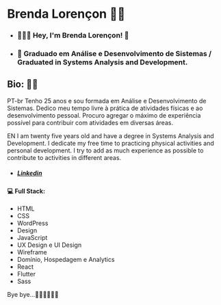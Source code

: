 # Brenda Lorençon 👩‍💻

- ### 👩🏻‍🦰 Hey, I'm Brenda Lorençon! 👋
- ### 🏫 Graduado em Análise e Desenvolvimento de Sistemas / Graduated in Systems Analysis and Development.

## Bio: ✍🏼

PT-br
Tenho 25 anos e sou formada em Análise e Desenvolvimento de Sistemas.
Dedico meu tempo livre à prática de atividades físicas e ao desenvolvimento pessoal.
Procuro agregar o máximo de experiência possível para contribuir com atividades em diversas áreas.

EN
I am twenty five years old and have a degree in Systems Analysis and Development.
I dedicate my free time to practicing physical activities and personal development.
I try to add as much experience as possible to contribute to activities in different areas.

- ##### [Linkedin](https://www.linkedin.com/in/brendalorencon/)

#### 💻 Full Stack:
- HTML
- CSS
- WordPress
- Design
- JavaScript
- UX Design e UI Design
- Wireframe
- Domínio, Hospedagem e Analytics
- React
- Flutter
- Sass

Bye bye...👋🏻👋🏻👋🏻
